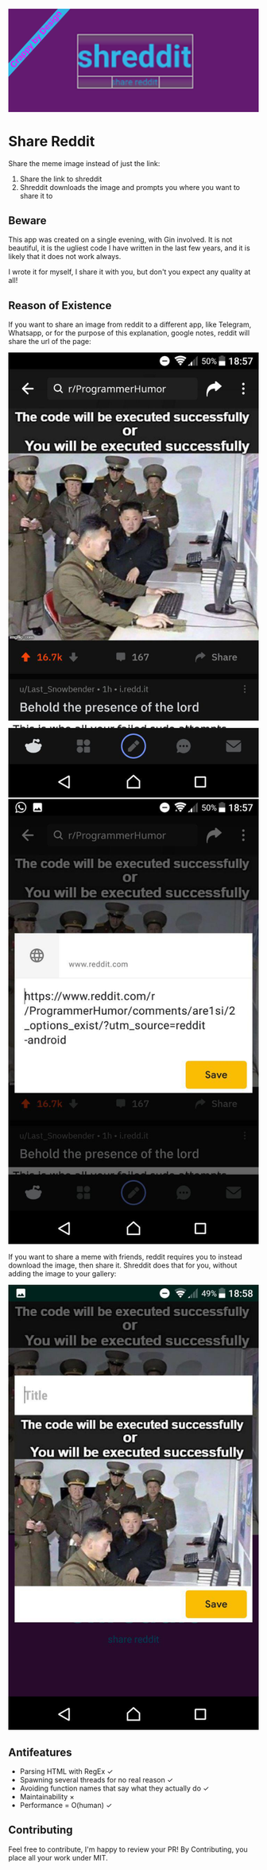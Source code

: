 ![shreddit - crappy by design](./docs/crappybydesign.png)

# Share Reddit

Share the meme image instead of just the link:

1. Share the link to shreddit
2. Shreddit downloads the image and prompts you where you want to share it to

## Beware

This app was created on a single evening, with Gin involved. It is not beautiful, it is the ugliest code I have written in the last few years, and it is likely that it does not work always. 

I wrote it for myself, I share it with you, but don't you expect any quality at all!

## Reason of Existence

If you want to share an image from reddit to a different app, like Telegram, Whatsapp, or for the purpose of this explanation, google notes, reddit will share the url of the page:

![plain reddit](./docs/reddit.jpg) ![reddit shared](./docs/reddit2.jpg)

If you want to share a meme with friends, reddit requires you to instead download the image, then share it. Shreddit does that for you, without adding the image to your gallery:

![shreddit shared](./docs/shreddit2.jpg)

## Antifeatures
* Parsing HTML with RegEx ✓ 
* Spawning several threads for no real reason ✓ 
* Avoiding function names that say what they actually do ✓ 
* Maintainability × 
* Performance = O(human) ✓ 

## Contributing

Feel free to contribute, I'm happy to review your PR!
By Contributing, you place all your work under MIT.